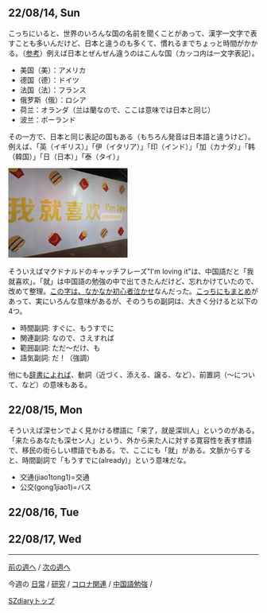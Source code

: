 ## 22/08/14, Sun

こっちにいると、世界のいろんな国の名前を聞くことがあって、漢字一文字で表すことも多いんだけど、日本と違うのも多くて、慣れるまでちょっと時間がかかる。（[参考](https://www.benricho.org/kanji/kanji_chimei_chinese.html)）例えば日本とぜんぜん違うのはこんな国（カッコ内は一文字表記）。
- 美国（美）：アメリカ
- 德国（德）：ドイツ
- 法国（法）：フランス
- 俄罗斯（俄）：ロシア
- 荷兰：オランダ（兰は蘭なので、ここは意味では日本と同じ）
- 波兰：ポーランド

その一方で、日本と同じ表記の国もある（もちろん発音は日本語と違うけど）。例えば、「英（イギリス）」「伊（イタリア）」「印（インド）」「加（カナダ）」「韩（韓国）」「日（日本）」「泰（タイ）」

<img src="https://github.com/akita11/SZdiary/blob/main/diary/photo/2022-08-14_19.20.34.jpg" width="240px">

そういえばマクドナルドのキャッチフレーズ"I'm loving it"は、中国語だと「我就喜欢」。「就」は中国語の勉強の中で出てきたんだけど、忘れかけていたので、改めて整理。[この字は、なかなか初心者泣かせ](https://cn-seminar.com/chinese-jiu-36249)なんだった。[こっちにもまとめ](https://ryu-cha.com/chugokugo-jiu-imi/)があって、実にいろんな意味があるが、そのうちの副詞は、大きく分けると以下の4つ。

- 時間副詞: すぐに、もうすでに 
- 関連副詞: なので、さえすれば
- 範囲副詞: ただ〜だけ、も
- 語気副詞: だ！（強調）

他にも[辞書によれば](https://cjjc.weblio.jp/content/%E5%B0%B1)、動詞（近づく、添える、譲る、など）、前置詞（〜について、など）の意味もある。


## 22/08/15, Mon

そういえば深センでよく見かける標語に「来了，就是深圳人」というのがある。「来たらあなたも深セン人」という、外から来た人に対する寛容性を表す標語で、移民の街らしい標語でもある。で、ここにも「就」がある。文脈からすると、時間副詞で「もうすでに(already)」という意味だな。

- 交通(jiao1tong1)=交通
- 公交(gong1jiao1)=バス


## 22/08/16, Tue


## 22/08/17, Wed

***

[前の週へ](2208-1.md) /
[次の週へ](2208-3.md)

今週の
[日常](../diary/2208-2.md) /
[研究](../research/2208-2.md) /
[コロナ関連](../covid19/2208-2.md) / 
[中国語勉強](../chinese/2208-2.md) / 

[SZdiaryトップ](../../README.md)
